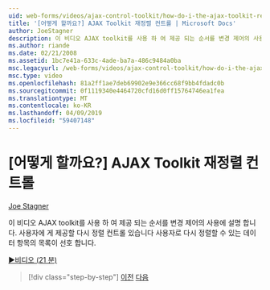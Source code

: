```yaml
---
uid: web-forms/videos/ajax-control-toolkit/how-do-i-the-ajax-toolkit-reorder-control
title: '[어떻게 할까요?] AJAX Toolkit 재정렬 컨트롤 | Microsoft Docs'
author: JoeStagner
description: 이 비디오 AJAX toolkit를 사용 하 여 제공 되는 순서를 변경 제어의 사용에 설명 합니다. 재정렬 컨트롤 목록 o 사용자에 게 제공할 수 있습니다...
ms.author: riande
ms.date: 02/21/2008
ms.assetid: 1bc7e41a-633c-4ade-ba7a-486c9484a0ba
msc.legacyurl: /web-forms/videos/ajax-control-toolkit/how-do-i-the-ajax-toolkit-reorder-control
msc.type: video
ms.openlocfilehash: 81a2ff1ae7deb69902e9e366cc68f9bb4fdadc0b
ms.sourcegitcommit: 0f1119340e4464720cfd16d0ff15764746ea1fea
ms.translationtype: MT
ms.contentlocale: ko-KR
ms.lasthandoff: 04/09/2019
ms.locfileid: "59407148"
---
```

# <a name="how-do-i-the-ajax-toolkit-reorder-control"></a>[어떻게 할까요?] AJAX Toolkit 재정렬 컨트롤

[Joe Stagner](https://github.com/JoeStagner)

이 비디오 AJAX toolkit를 사용 하 여 제공 되는 순서를 변경 제어의 사용에 설명 합니다. 사용자에 게 제공할 다시 정렬 컨트롤 있습니다 사용자로 다시 정렬할 수 있는 데이터 항목의 목록이 선호 합니다.

[&#9654;비디오 (21 분)](https://channel9.msdn.com/Blogs/ASP-NET-Site-Videos/how-do-i-the-ajax-toolkit-reorder-control)

> [!div class="step-by-step"]
> [이전](how-do-i-use-the-aspnet-ajax-updatepanelanimation-extender.md)
> [다음](utilize-the-ajax-rating-control-in-the-aspnet-toolkit.md)
